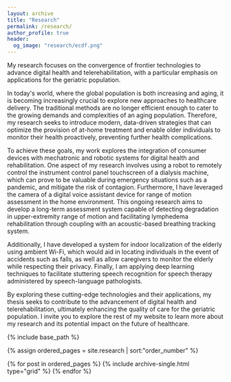 ```yaml
---
layout: archive
title: "Research"
permalink: /research/
author_profile: true
header:
  og_image: "research/ecdf.png"
---
```


My research focuses on the convergence of frontier technologies to advance digital health and telerehabilitation, with a particular emphasis on applications for the geriatric population.

In today's world, where the global population is both increasing and aging, it is becoming increasingly crucial to explore new approaches to healthcare delivery. The traditional methods are no longer efficient enough to cater to the growing demands and complexities of an aging population. Therefore, my research seeks to introduce modern, data-driven strategies that can optimize the provision of at-home treatment and enable older individuals to monitor their health proactively, preventing further health complications.

To achieve these goals, my work explores the integration of consumer devices with mechatronic and robotic systems for digital health and rehabilitation. One aspect of my research involves using a robot to remotely control the instrument control panel touchscreen of a dialysis machine, which can prove to be valuable during emergency situations such as a pandemic, and mitigate the risk of contagion. Furthermore, I have leveraged the camera of a digital voice assistant device for range of motion assessment in the home environment. This ongoing research aims to develop a long-term assessment system capable of detecting degradation in upper-extremity range of motion and facilitating lymphedema rehabilitation through coupling with an acoustic-based breathing tracking system.

Additionally, I have developed a system for indoor localization of the elderly using ambient Wi-Fi, which would aid in locating individuals in the event of accidents such as falls, as well as allow caregivers to monitor the elderly while respecting their privacy. Finally, I am applying deep learning techniques to facilitate stuttering speech recognition for speech therapy administered by speech-language pathologists.

By exploring these cutting-edge technologies and their applications, my thesis seeks to contribute to the advancement of digital health and telerehabilitation, ultimately enhancing the quality of care for the geriatric population. I invite you to explore the rest of my website to learn more about my research and its potential impact on the future of healthcare.

<nbsp>

{% include base_path %}

{% assign ordered_pages = site.research | sort:"order_number" %}

{% for post in ordered_pages %}
  {% include archive-single.html type="grid" %}
{% endfor %}
